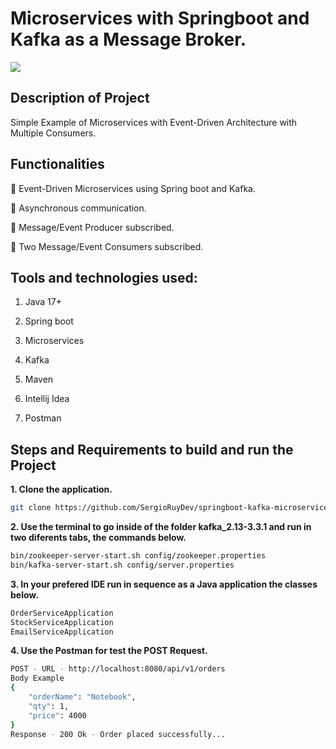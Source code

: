 # Microservices with Springboot and Kafka as a Message Broker.

<p align"center">
  <img src="https://snipboard.io/UO84JC.jpg"/>
</p>


## Description of Project

Simple Example of Microservices with Event-Driven Architecture with Multiple Consumers. 

## Functionalities

:bell: Event-Driven Microservices using Spring boot and Kafka.

:bell: Asynchronous communication.

:bell: Message/Event Producer subscribed.

:bell: Two Message/Event Consumers subscribed.


## Tools and technologies used:
  1. Java 17+

  2. Spring boot

  3. Microservices

  4. Kafka

  5. Maven

  6. Intellij Idea

  7. Postman


## Steps and Requirements to build and run the Project

**1. Clone the application.**
```bash
git clone https://github.com/SergioRuyDev/springboot-kafka-microservices.git
```
**2. Use the terminal to go inside of the folder kafka_2.13-3.3.1 and run in two diferents tabs, the commands below.**
```bash
bin/zookeeper-server-start.sh config/zookeeper.properties
bin/kafka-server-start.sh config/server.properties
```
**3. In your prefered IDE run in sequence as a Java application the classes below.**
```bash
OrderServiceApplication
StockServiceApplication
EmailServiceApplication
```
**4. Use the Postman for test the POST Request.**
```bash
POST - URL - http://localhost:8080/api/v1/orders
Body Example
{
    "orderName": "Notebook",
    "qty": 1,
    "price": 4000
}
Response - 200 Ok - Order placed successfully...
```
